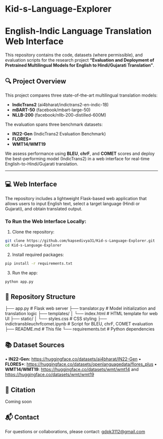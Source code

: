 # Kid-s-Language-Explorer

# English-Indic Language Translation Web Interface

This repository contains the code, datasets (where permissible), and evaluation scripts for the research project **“Evaluation and Deployment of Pretrained Multilingual Models for English to Hindi/Gujarati Translation”**.

## 🔍 Project Overview

This project compares three state-of-the-art multilingual translation models:

- **IndicTrans2** (ai4bharat/indictrans2-en-indic-1B)
- **mBART-50** (facebook/mbart-large-50)
- **NLLB-200** (facebook/nllb-200-distilled-600M)

The evaluation spans three benchmark datasets:

- **IN22-Gen** (IndicTrans2 Evaluation Benchmark)
- **FLORES+**
- **WMT14/WMT19**

We assess performance using **BLEU**, **chrF**, and **COMET** scores and deploy the best-performing model (IndicTrans2) in a web interface for real-time English-to-Hindi/Gujarati translation.

---

## 💻 Web Interface

The repository includes a lightweight Flask-based web application that allows users to input English text, select a target language (Hindi or Gujarati), and obtain translated output.

### To Run the Web Interface Locally:

1. Clone the repository:

```bash
git clone https://github.com/kapsedivya31/Kid-s-Language-Explorer.git
cd Kid-s-Language-Explorer
```

2. Install required packages:

```bash
pip install -r requirements.txt
```

3. Run the app:

```bash
python app.py
```

## 📁 Repository Structure

├── app.py                      # Flask web server
├── translator.py               # Model initialization and translation logic
├── templates/
│   └── index.html              # HTML template for web UI
├── static/
│   └── styles.css              # CSS styling
├── indictransbleuchrfcomet.ipynb # Script for BLEU, chrF, COMET evaluation
├── README.md                    # This file
└── requirements.txt             # Python dependencies

## 📚 Dataset Sources

•	**IN22-Gen:** https://huggingface.co/datasets/ai4bharat/IN22-Gen
•	**FLORES+**: https://huggingface.co/datasets/openlanguagedata/flores_plus
•	**WMT14/WMT19**: https://huggingface.co/datasets/wmt/wmt14 and https://huggingface.co/datasets/wmt/wmt19

## 📝 Citation

Coming soon

## 📬 Contact

For questions or collaborations, please contact: gdpk3112@gmail.com
